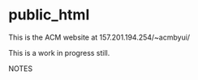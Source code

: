 public_html
===========

This is the ACM website at 157.201.194.254/~acmbyui/

This is a work in progress still.

NOTES
